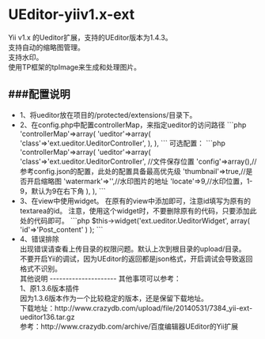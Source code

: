 UEditor-yiiv1.x-ext
===================

Yii v1.x 的Ueditor扩展，支持的UEditor版本为1.4.3。<br>
支持自动的缩略图管理。<br>
支持水印。<br>
使用TP框架的tpImage来生成和处理图片。

###配置说明
---------------------
<ul>
<li>
1、将ueditor放在项目的/protected/extensions/目录下。
</li>
<li>
2、在config.php中配置controllerMap，来指定ueditor的访问路径
```php
'controllerMap'=>array(
    'ueditor'=>array(
        'class'=>'ext.ueditor.UeditorController',
    ),
),
```
	可选配置：
```php
'controllerMap'=>array(
    'ueditor'=>array(
        'class'=>'ext.ueditor.UeditorController',
        //文件保存位置
        'config'=>array(),//参考config.json的配置，此处的配置具备最高优先级
        'thumbnail'=>true,//是否开启缩略图
        'watermark'=>'',//水印图片的地址
        'locate'=>9,//水印位置，1-9，默认为9在右下角
    ),
),
```
</li>
<li>
3、在view中使用widget。
    在原有的view中添加即可，注意id填写为原有的textarea的id。
    注意，使用这个widget时，不要删除原有的代码，只要添加此处的代码即可。
```php
$this->widget('ext.ueditor.UeditorWidget',
        array(
                'id'=>'Post_content'
        )
);
```
</li>
<li>
4、错误排除<br>
出现错误请查看上传目录的权限问题。默认上次到根目录的upload/目录。<br>
不要开启Yii的调试，因为UEditor的返回都是json格式，开启调试会导致返回格式不识别。
</li>
其他说明
---------------------
其他事项可以参考：<br>
1、原1.3.6版本插件<br>
因为1.3.6版本作为一个比较稳定的版本，还是保留下载地址。<br>
下载地址：http://www.crazydb.com/upload/file/20140531/7384_yii-ext-ueditor136.tar.gz<br>
参考：http://www.crazydb.com/archive/百度编辑器UEditor的Yii扩展<br>
